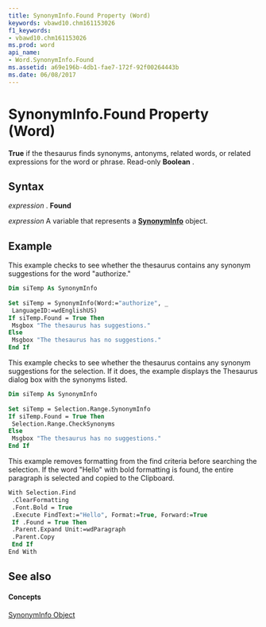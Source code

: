 ```yaml
---
title: SynonymInfo.Found Property (Word)
keywords: vbawd10.chm161153026
f1_keywords:
- vbawd10.chm161153026
ms.prod: word
api_name:
- Word.SynonymInfo.Found
ms.assetid: a69e196b-4db1-fae7-172f-92f00264443b
ms.date: 06/08/2017
---
```



# SynonymInfo.Found Property (Word)

 **True** if the thesaurus finds synonyms, antonyms, related words, or related expressions for the word or phrase. Read-only **Boolean** .


## Syntax

 _expression_ . **Found**

 _expression_ A variable that represents a **[SynonymInfo](Word.SynonymInfo.md)** object.


## Example

This example checks to see whether the thesaurus contains any synonym suggestions for the word "authorize."


```vb
Dim siTemp As SynonymInfo 
 
Set siTemp = SynonymInfo(Word:="authorize", _ 
 LanguageID:=wdEnglishUS) 
If siTemp.Found = True Then 
 Msgbox "The thesaurus has suggestions." 
Else 
 Msgbox "The thesaurus has no suggestions." 
End If
```

This example checks to see whether the thesaurus contains any synonym suggestions for the selection. If it does, the example displays the Thesaurus dialog box with the synonyms listed.




```vb
Dim siTemp As SynonymInfo 
 
Set siTemp = Selection.Range.SynonymInfo 
If siTemp.Found = True Then 
 Selection.Range.CheckSynonyms 
Else 
 Msgbox "The thesaurus has no suggestions." 
End If
```

This example removes formatting from the find criteria before searching the selection. If the word "Hello" with bold formatting is found, the entire paragraph is selected and copied to the Clipboard.




```vb
With Selection.Find 
 .ClearFormatting 
 .Font.Bold = True 
 .Execute FindText:="Hello", Format:=True, Forward:=True 
 If .Found = True Then 
 .Parent.Expand Unit:=wdParagraph 
 .Parent.Copy 
 End If 
End With
```


## See also


#### Concepts


[SynonymInfo Object](Word.SynonymInfo.md)

